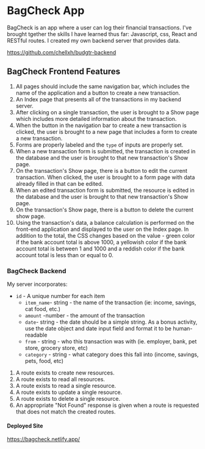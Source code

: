 # BagCheck App

BagCheck is an app where a user can log their financial transactions. I've brought tgether the skills I have learned thus far: Javascript, css, React and RESTful routes. I created my own backend server that provides data.

https://github.com/chellxh/budgtr-backend

## BagCheck Frontend Features

1. All pages should include the same navigation bar, which includes the name of the application and a button to create a new transaction.
1. An Index page that presents all of the transactions in my backend server.
1. After clicking on a single transaction, the user is brought to a Show page which includes more detailed information about the transaction.
1. When the button in the navigation bar to create a new transaction is clicked, the user is brought to a new page that includes a form to create a new transaction.
1. Forms are properly labeled and the `type` of inputs are properly set.
1. When a new transaction form is submitted, the transaction is created in the database and the user is brought to that new transaction's Show page.
1. On the transaction's Show page, there is a button to edit the current transaction. When clicked, the user is brought to a form page with data already filled in that can be edited.
1. When an edited transaction form is submitted, the resource is edited in the database and the user is brought to that new transaction's Show page.
1. On the transaction's Show page, there is a button to delete the current show page.
1. Using the transaction's data, a balance calculation is performed on the front-end application and displayed to the user on the Index page. In addition to the total, the CSS changes based on the value - green color if the bank account total is above 1000, a yellowish color if the bank account total is between 1 and 1000 and a reddish color if the bank account total is less than or equal to 0.

### BagCheck Backend

My server incorporates:

- `id` - A unique number for each item
  - `item_name`- string - the name of the transaction (ie: income, savings, cat food, etc.)
  - `amount` -number - the amount of the transaction
  - `date`- string - the date should be a simple string. As a bonus activity, use the date object and date input field and format it to be human-readable
  - `from` - string - who this transaction was with (ie. employer, bank, pet store, grocery store, etc)
  - `category` - string - what category does this fall into (income, savings, pets, food, etc)

1. A route exists to create new resources.
1. A route exists to read all resources.
1. A route exists to read a single resource.
1. A route exists to update a single resource.
1. A route exists to delete a single resource.
1. An appropriate "Not Found" response is given when a route is requested that does not match the created routes.

#### Deployed Site

https://bagcheck.netlify.app/
